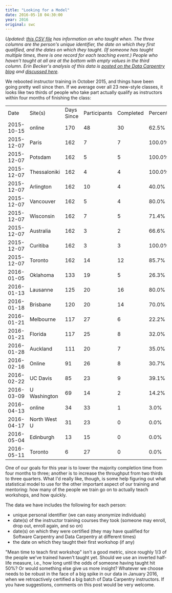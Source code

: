 ```yaml
---
title: "Looking for a Model"
date: 2016-05-18 04:30:00
year: 2016
original: swc
---
```

<p>
  <em>
    Updated:
    <a href="{{site.github.url}}/files/2016/05/teaching-stats-2016-05.csv">this CSV file</a>
    has information on who taught when.
    The three columns are the person's unique identifier,
    the date on which they first qualified,
    and the dates on which they taught.
    (If someone has taught multiple times,
    there is one record for each teaching event.)
    People who haven't taught at all are at the bottom
    with empty values in the third column.
    Erin Becker's analysis of this data is
    <a href="http://www.datacarpentry.org/blog/instructor-metrics/">posted on the Data Carpentry blog</a>
    and <a href="{{site.baseurl}}/blog/2016/05/first-analysis.html">discussed here</a>.
  </em>
</p>
<p>
  We rebooted instructor training in October 2015,
  and things have been going pretty well since then.
  If we average over all 23 new-style classes,
  it looks like two thirds of people who take part actually qualify as instructors
  within four months of finishing the class:
</p>
<table>
  <tr>
    <td>Date</td>
    <td>Site(s)</td>
    <td>Days Since</td>
    <td>Participants</td>
    <td>Completed</td>
    <td>Percentage</td>
    <td>Cum. Participants</td>
    <td>Cum. Completed</td>
    <td>Cum. %age</td>
  </tr>
  <tr>
    <td>2015-10-15</td>
    <td>online</td>
    <td>170</td>
    <td>48</td>
    <td>30</td>
    <td>62.5%</td>
    <td>48</td>
    <td>30</td>
    <td>62.5%</td>
  </tr>
  <tr>
    <td>2015-12-07</td>
    <td>Paris</td>
    <td>162</td>
    <td>7</td>
    <td>7</td>
    <td>100.0%</td>
    <td>55</td>
    <td>37</td>
    <td>67.2%</td>
  </tr>
  <tr>
    <td>2015-12-07</td>
    <td>Potsdam</td>
    <td>162</td>
    <td>5</td>
    <td>5</td>
    <td>100.0%</td>
    <td>60</td>
    <td>42</td>
    <td>70.0%</td>
  </tr>
  <tr>
    <td>2015-12-07</td>
    <td>Thessaloniki</td>
    <td>162</td>
    <td>4</td>
    <td>4</td>
    <td>100.0%</td>
    <td>64</td>
    <td>46</td>
    <td>71.8%</td>
  </tr>
  <tr>
    <td>2015-12-07</td>
    <td>Arlington</td>
    <td>162</td>
    <td>10</td>
    <td>4</td>
    <td>40.0%</td>
    <td>74</td>
    <td>50</td>
    <td>67.5%</td>
  </tr>
  <tr>
    <td>2015-12-07</td>
    <td>Vancouver</td>
    <td>162</td>
    <td>5</td>
    <td>4</td>
    <td>80.0%</td>
    <td>79</td>
    <td>54</td>
    <td>68.3%</td>
  </tr>
  <tr>
    <td>2015-12-07</td>
    <td>Wisconsin</td>
    <td>162</td>
    <td>7</td>
    <td>5</td>
    <td>71.4%</td>
    <td>86</td>
    <td>59</td>
    <td>68.6%</td>
  </tr>
  <tr>
    <td>2015-12-07</td>
    <td>Australia</td>
    <td>162</td>
    <td>3</td>
    <td>2</td>
    <td>66.6%</td>
    <td>89</td>
    <td>61</td>
    <td>68.5%</td>
  </tr>
  <tr>
    <td>2015-12-07</td>
    <td>Curitiba</td>
    <td>162</td>
    <td>3</td>
    <td>3</td>
    <td>100.0%</td>
    <td>92</td>
    <td>64</td>
    <td>69.5%</td>
  </tr>
  <tr>
    <td>2015-12-07</td>
    <td>Toronto</td>
    <td>162</td>
    <td>14</td>
    <td>12</td>
    <td>85.7%</td>
    <td>106</td>
    <td>76</td>
    <td>71.7%</td>
  </tr>
  <tr>
    <td>2016-01-05</td>
    <td>Oklahoma</td>
    <td>133</td>
    <td>19</td>
    <td>5</td>
    <td>26.3%</td>
    <td>125</td>
    <td>81</td>
    <td>64.8%</td>
  </tr>
  <tr>
    <td>2016-01-13</td>
    <td>Lausanne</td>
    <td>125</td>
    <td>20</td>
    <td>16</td>
    <td>80.0%</td>
    <td>145</td>
    <td>97</td>
    <td>66.9%</td>
  </tr>
  <tr>
    <td>2016-01-18</td>
    <td>Brisbane</td>
    <td>120</td>
    <td>20</td>
    <td>14</td>
    <td>70.0%</td>
    <td>165</td>
    <td>111</td>
    <td>67.2%</td>
  </tr>
  <tr>
    <td>2016-01-21</td>
    <td>Melbourne</td>
    <td>117</td>
    <td>27</td>
    <td>6</td>
    <td>22.2%</td>
    <td>192</td>
    <td>117</td>
    <td>60.9%</td>
  </tr>
  <tr>
    <td>2016-01-21</td>
    <td>Florida</td>
    <td>117</td>
    <td>25</td>
    <td>8</td>
    <td>32.0%</td>
    <td>217</td>
    <td>125</td>
    <td>57.6%</td>
  </tr>
  <tr>
    <td>2016-01-28</td>
    <td>Auckland</td>
    <td>111</td>
    <td>20</td>
    <td>7</td>
    <td>35.0%</td>
    <td>237</td>
    <td>132</td>
    <td>55.7%</td>
  </tr>
  <tr>
    <td>2016-02-16</td>
    <td>Online</td>
    <td>91</td>
    <td>26</td>
    <td>8</td>
    <td>30.7%</td>
    <td>263</td>
    <td>140</td>
    <td>53.2%</td>
  </tr>
  <tr>
    <td>2016-02-22</td>
    <td>UC Davis</td>
    <td>85</td>
    <td>23</td>
    <td>9</td>
    <td>39.1%</td>
    <td>286</td>
    <td>149</td>
    <td>52.1%</td>
  </tr>
  <tr>
    <td>2016-03-09</td>
    <td>U Washington</td>
    <td>69</td>
    <td>14</td>
    <td>2</td>
    <td>14.2%</td>
    <td>300</td>
    <td>151</td>
    <td>50.3%</td>
  </tr>
  <tr>
    <td>2016-04-13</td>
    <td>online</td>
    <td>34</td>
    <td>33</td>
    <td>1</td>
    <td>3.0%</td>
    <td>333</td>
    <td>152</td>
    <td>45.6%</td>
  </tr>
  <tr>
    <td>2016-04-17</td>
    <td>North West U</td>
    <td>31</td>
    <td>23</td>
    <td>0</td>
    <td>0.0%</td>
    <td>356</td>
    <td>152</td>
    <td>42.7%</td>
  </tr>
  <tr>
    <td>2016-05-04</td>
    <td>Edinburgh</td>
    <td>13</td>
    <td>15</td>
    <td>0</td>
    <td>0.0%</td>
    <td>371</td>
    <td>152</td>
    <td>40.9%</td>
  </tr>
  <tr>
    <td>2016-05-11</td>
    <td>Toronto</td>
    <td>6</td>
    <td>27</td>
    <td>0</td>
    <td>0.0%</td>
    <td>398</td>
    <td>152</td>
    <td>38.1%</td>
  </tr>
</table>
<p>
  One of our goals for this year is to lower the majority completion time from four months to three;
  another is to increase the throughput from two thirds to three quarters.
  What I'd really like,
  though,
  is some help figuring out what statistical model to use
  for the other important aspect of our training and mentoring:
  how many of the people we train go on to actually teach workshops,
  and how quickly.
</p>
<p>
  The data we have includes the following for each person:
</p>
<ul>
  <li>
    unique personal identifier (we can easy anonymize individuals)
  </li>
  <li>
    date(s) of the instructor training courses they took (someone may enroll, drop out, enroll again, and so on)
  </li>
  <li>
    date(s) on which they were certified (they may have qualified for Software Carpentry and Data Carpentry at different times)
  </li>
  <li>
    the date on which they taught their first workshop (if any)
  </li>
</ul>
<p>
  "Mean time to teach first workshop" isn't a good metric,
  since roughly 1/3 of the people we've trained haven't taught yet.
  Should we use an inverted half-life measure,
  i.e.,
  how long until the odds of someone having taught hit 50%?
  Or would something else give us more insight?
  Whatever we choose needs to be robust in the face of a big spike in our data in January 2016,
  when we retroactively certified a big batch of Data Carpentry instructors.
  If you have suggestions,
  comments on this post would be very welcome.
</p>
